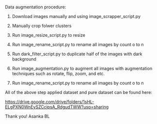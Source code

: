 Data augmentation procedure:

1) Download images manually and using image_scrapper_script.py

2) Manually crop folwer clusters

3) Run image_resize_script.py to resize

4) Run image_rename_script.py to rename all images by count o to n

5) Run dark_filter_script.py to duplicate half of the images with dark background

6) Run image_augmentation.py to augment all images with augmentation techniques such as rotate, flip, zoom, and etc.

7) Run image_rename_script.py to rename all images by count o to n


All of the above step applied dataset
and pure dataset can be found here:

https://drive.google.com/drive/folders/1sHL-ELgPXN0WnEySZCcjpsA_RdgudTWW?usp=sharing

Thank you!
Asanka BL